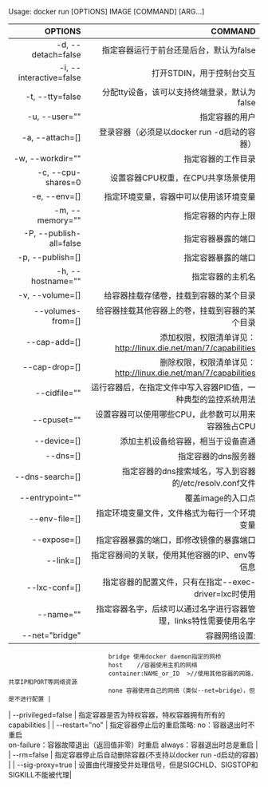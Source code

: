 Usage: docker run [OPTIONS] IMAGE [COMMAND] [ARG...]

|OPTIONS|COMMAND|
|------:|---:|
|  -d, --detach=false    |     指定容器运行于前台还是后台，默认为false  
|  -i, --interactive=false  | 打开STDIN，用于控制台交互  |
|  -t, --tty=false       |     分配tty设备，该可以支持终端登录，默认为false  |
|  -u, --user=""         |     指定容器的用户  |
|  -a, --attach=[]       |     登录容器（必须是以docker run -d启动的容器）|
|  -w, --workdir=""      |     指定容器的工作目录 |
| -c, --cpu-shares=0    |    设置容器CPU权重，在CPU共享场景使用  |
|  -e, --env=[]         |      指定环境变量，容器中可以使用该环境变量  |
|  -m, --memory=""      |      指定容器的内存上限  |
|  -P, --publish-all=false |   指定容器暴露的端口  |
|  -p, --publish=[]      |     指定容器暴露的端口 |
|  -h, --hostname=""     |     指定容器的主机名  |
|  -v, --volume=[]      |      给容器挂载存储卷，挂载到容器的某个目录  |
|  --volumes-from=[]    |      给容器挂载其他容器上的卷，挂载到容器的某个目录|
|  --cap-add=[]         |      添加权限，权限清单详见：http://linux.die.net/man/7/capabilities  |
|  --cap-drop=[]        |      删除权限，权限清单详见：http://linux.die.net/man/7/capabilities  
|  --cidfile=""         |      运行容器后，在指定文件中写入容器PID值，一种典型的监控系统用法  |
|  --cpuset=""          |      设置容器可以使用哪些CPU，此参数可以用来容器独占CPU  |
|  --device=[]          |      添加主机设备给容器，相当于设备直通  |
|  --dns=[]             |      指定容器的dns服务器  |
|  --dns-search=[]      |      指定容器的dns搜索域名，写入到容器的/etc/resolv.conf文件  |
|  --entrypoint=""      |      覆盖image的入口点  |
|  --env-file=[]        |      指定环境变量文件，文件格式为每行一个环境变量  |
|  --expose=[]          |      指定容器暴露的端口，即修改镜像的暴露端口  |
|  --link=[]            |      指定容器间的关联，使用其他容器的IP、env等信息  |
|  --lxc-conf=[]        |      指定容器的配置文件，只有在指定--exec-driver=lxc时使用  |
|  --name=""            |      指定容器名字，后续可以通过名字进行容器管理，links特性需要使用名字  |
|  --net="bridge"       |      容器网络设置:
				                bridge 使用docker daemon指定的网桥     
				                host 	//容器使用主机的网络  
				                container:NAME_or_ID  >//使用其他容器的网路，共享IP和PORT等网络资源  
				                none 容器使用自己的网络（类似--net=bridge），但是不进行配置 |
| --privileged=false     |    指定容器是否为特权容器，特权容器拥有所有的capabilities  |
|  --restart="no"        |     指定容器停止后的重启策略:
				                no：容器退出时不重启  
				                on-failure：容器故障退出（返回值非零）时重启 
				                always：容器退出时总是重启  |
|  --rm=false            |     指定容器停止后自动删除容器(不支持以docker run -d启动的容器)  |
|  --sig-proxy=true      |     设置由代理接受并处理信号，但是SIGCHLD、SIGSTOP和SIGKILL不能被代理|
